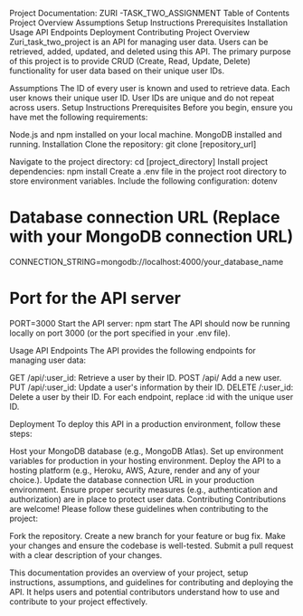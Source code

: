 Project Documentation: ZURI
-TASK_TWO_ASSIGNMENT
Table of Contents
Project Overview
Assumptions
Setup Instructions
Prerequisites
Installation
Usage
API Endpoints
Deployment
Contributing
Project Overview
Zuri_task_two_project is an API for managing user data. Users can be retrieved, added, updated, and deleted using this API. The primary purpose of this project is to provide CRUD (Create, Read, Update, Delete) functionality for user data based on their unique user IDs.

Assumptions
The ID of every user is known and used to retrieve data.
Each user knows their unique user ID.
User IDs are unique and do not repeat across users.
Setup Instructions
Prerequisites
Before you begin, ensure you have met the following requirements:

Node.js and npm installed on your local machine.
MongoDB installed and running.
Installation
Clone the repository:
git clone [repository_url]

Navigate to the project directory:
cd [project_directory]
Install project dependencies:
npm install
Create a .env file in the project root directory to store environment variables. Include the following configuration:
dotenv
# Database connection URL (Replace with your MongoDB connection URL)
CONNECTION_STRING=mongodb://localhost:4000/your_database_name

# Port for the API server
PORT=3000
Start the API server:
npm start
The API should now be running locally on port 3000 (or the port specified in your .env file).

Usage
API Endpoints
The API provides the following endpoints for managing user data:

GET /api/:user_id: Retrieve a user by their ID.
POST /api/ Add a new user.
PUT /api/:user_id: Update a user's information by their ID.
DELETE /:user_id: Delete a user by their ID.
For each endpoint, replace :id with the unique user ID.

Deployment
To deploy this API in a production environment, follow these steps:

Host your MongoDB database (e.g., MongoDB Atlas).
Set up environment variables for production in your hosting environment.
Deploy the API to a hosting platform (e.g., Heroku, AWS, Azure, render and any of your choice.).
Update the database connection URL in your production environment.
Ensure proper security measures (e.g., authentication and authorization) are in place to protect user data.
Contributing
Contributions are welcome! Please follow these guidelines when contributing to the project:

Fork the repository.
Create a new branch for your feature or bug fix.
Make your changes and ensure the codebase is well-tested.
Submit a pull request with a clear description of your changes.

This documentation provides an overview of your project, setup instructions, assumptions, and guidelines for contributing and deploying the API. It helps users and potential contributors understand how to use and contribute to your project effectively.




